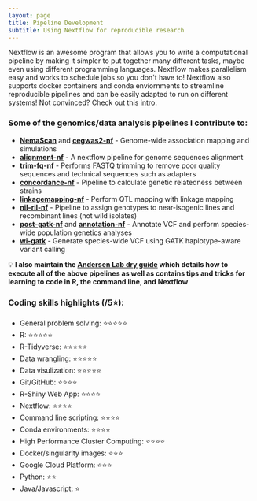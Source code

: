 ```yaml
---
layout: page
title: Pipeline Development
subtitle: Using Nextflow for reproducible research
---
```


Nextflow is an awesome program that allows you to write a computational pipeline by making it simpler to put together many different tasks, maybe even using different programming languages. Nextflow makes parallelism easy and works to schedule jobs so you don't have to! Nextflow also supports docker containers and conda enviornments to streamline reproducible pipelines and can be easily adapted to run on different systems! Not convinced? Check out this [intro](https://www.nextflow.io/).

### Some of the genomics/data analysis pipelines I contribute to:
* [**NemaScan**](https://github.com/AndersenLab/NemaScan) and [**cegwas2-nf**](https://github.com/AndersenLab/cegwas2-nf) - Genome-wide association mapping and simulations
* [**alignment-nf**](https://github.com/AndersenLab/alignment-nf) - A nextflow pipeline for genome sequences alignment
* [**trim-fq-nf**](https://github.com/AndersenLab/trim-fq-nf) - Performs FASTQ trimming to remove poor quality sequences and technical sequences such as adapters
* [**concordance-nf**](https://github.com/AndersenLab/concordance-nf) - Pipeline to calculate genetic relatedness between strains
* [**linkagemapping-nf**](https://github.com/AndersenLab/linkagemapping-nf) - Perform QTL mapping with linkage mapping
* [**nil-ril-nf**](https://github.com/AndersenLab/nil-ril-nf) - Pipeline to assign genotypes to near-isogenic lines and recombinant lines (not wild isolates)
* [**post-gatk-nf**](https://github.com/AndersenLab/post-gatk-nf) and [**annotation-nf**](https://github.com/AndersenLab/annotation-nf) - Annotate VCF and perform species-wide population genetics analyses
* [**wi-gatk**](https://github.com/AndersenLab/wi-gatk) - Generate species-wide VCF using GATK haplotype-aware variant calling

💡 **I also maintain the [Andersen Lab dry guide](http://andersenlab.org/dry-guide/latest/) which details how to execute all of the above pipelines as well as contains tips and tricks for learning to code in R, the command line, and Nextflow**

### Coding skills highlights (/5⭐):
- General problem solving: ⭐⭐⭐⭐⭐
- R: ⭐⭐⭐⭐⭐
- R-Tidyverse: ⭐⭐⭐⭐⭐
- Data wrangling: ⭐⭐⭐⭐⭐
- Data visulization: ⭐⭐⭐⭐⭐
- Git/GitHub: ⭐⭐⭐⭐
- R-Shiny Web App: ⭐⭐⭐⭐
- Nextflow: ⭐⭐⭐⭐
- Command line scripting: ⭐⭐⭐⭐
- Conda environments: ⭐⭐⭐⭐
- High Performance Cluster Computing: ⭐⭐⭐⭐
- Docker/singularity images: ⭐⭐⭐
- Google Cloud Platform: ⭐⭐⭐
- Python: ⭐⭐
- Java/Javascript: ⭐
